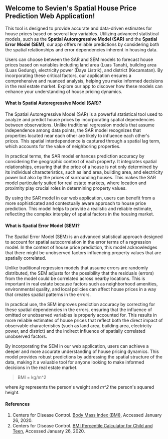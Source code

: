 ## Welcome to Sevien's Spatial House Price Prediction Web Application! 

This tool is designed to provide accurate and data-driven estimates for house prices based on several key variables. Utilizing advanced statistical models, such as the **Spatial Autoregressive Model (SAR)** and the **Spatial Error Model (SEM)**, our app offers reliable predictions by considering both the spatial relationships and error dependencies inherent in housing data.

Users can choose between the SAR and SEM models to forecast house prices based on variables including land area (Luas Tanah), building area (Luas Gedung), electricity power (Daya Listrik), and district (Kecamatan). By incorporating these critical factors, our application ensures a comprehensive and nuanced analysis, helping you make informed decisions in the real estate market. Explore our app to discover how these models can enhance your understanding of house pricing dynamics.

#### What is Spatial Autoregressive Model (SAR)?
The Spatial Autoregressive Model (SAR) is a powerful statistical tool used to analyze and predict house prices by incorporating spatial dependencies between observations. Unlike traditional regression models that assume independence among data points, the SAR model recognizes that properties located near each other are likely to influence each other's prices. This spatial interdependence is captured through a spatial lag term, which accounts for the value of neighboring properties.

In practical terms, the SAR model enhances prediction accuracy by considering the geographic context of each property. It integrates spatial relationships, ensuring that the price of a house is not only determined by its individual characteristics, such as land area, building area, and electricity power but also by the prices of surrounding houses. This makes the SAR model particularly suited for real estate markets, where location and proximity play crucial roles in determining property values.

By using the SAR model in our web application, users can benefit from a more sophisticated and contextually aware approach to house price prediction. This model helps to provide a realistic and reliable estimate, reflecting the complex interplay of spatial factors in the housing market.

#### What is Spatial Error Model (SEM)?
The Spatial Error Model (SEM) is an advanced statistical approach designed to account for spatial autocorrelation in the error terms of a regression model. In the context of house price prediction, this model acknowledges that there might be unobserved factors influencing property values that are spatially correlated.

Unlike traditional regression models that assume errors are randomly distributed, the SEM adjusts for the possibility that the residuals (errors) from the model could be correlated across nearby locations. This is important in real estate because factors such as neighborhood amenities, environmental quality, and local policies can affect house prices in a way that creates spatial patterns in the errors.

In practical use, the SEM improves prediction accuracy by correcting for these spatial dependencies in the errors, ensuring that the influence of omitted or unobserved variables is properly accounted for. This results in more reliable estimates of house prices that reflect both the direct impact of observable characteristics (such as land area, building area, electricity power, and district) and the indirect influence of spatially correlated unobserved factors.

By incorporating the SEM in our web application, users can achieve a deeper and more accurate understanding of house pricing dynamics. This model provides robust predictions by addressing the spatial structure of the data, making it a valuable tool for anyone looking to make informed decisions in the real estate market.

> BMI = kg/m^2

where *kg* represents the person's weight and *m^2* the person's squared height.

#### References
1. Centers for Disease Control. [Body Mass Index (BMI)](https://www.cdc.gov/healthyweight/assessing/bmi/index.html), Accessed January 26, 2020.
2. Centers for Disease Control. [BMI Percentile Calculator for Child and Teen](https://www.cdc.gov/healthyweight/bmi/calculator.html), Accessed January 26, 2020.